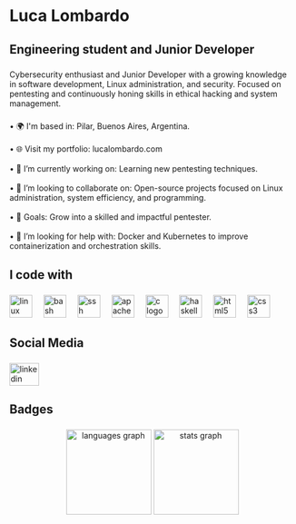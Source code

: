 <h1 align="left">Luca Lombardo</h1>

###

<h2 align="left">Engineering student and Junior Developer</h2>

###

<p align="left">Cybersecurity enthusiast and Junior Developer with a growing knowledge in software development, Linux administration, and security. Focused on pentesting and continuously honing skills in ethical hacking and system management.</p>

###

<p align="left">• 🌍 I'm based in: Pilar, Buenos Aires, Argentina.<br><br>• 🌐 Visit my portfolio: lucalombardo.com<br><br>• 🔭 I’m currently working on: Learning new pentesting techniques.<br><br>• 👯 I’m looking to collaborate on: Open-source projects focused on Linux administration, system efficiency, and programming.<br><br>• 🎯 Goals: Grow into a skilled and impactful pentester.<br><br>• 🤝 I’m looking for help with: Docker and Kubernetes to improve containerization and orchestration skills.</p>

###

<h2 align="left">I code with</h2>

###

<div align="left">
  <img src="https://skillicons.dev/icons?i=linux" height="40" alt="linux logo"  />
  <img width="12" />
  <img src="https://cdn.jsdelivr.net/gh/devicons/devicon/icons/bash/bash-original.svg" height="40" alt="bash logo"  />
  <img width="12" />
  <img src="https://cdn.jsdelivr.net/gh/devicons/devicon/icons/ssh/ssh-original.svg" height="40" alt="ssh logo"  />
  <img width="12" />
  <img src="https://cdn.jsdelivr.net/gh/devicons/devicon/icons/apache/apache-original.svg" height="40" alt="apache logo"  />
  <img width="12" />
  <img src="https://skillicons.dev/icons?i=c" height="40" alt="c logo"  />
  <img width="12" />
  <img src="https://skillicons.dev/icons?i=haskell" height="40" alt="haskell logo"  />
  <img width="12" />
  <img src="https://skillicons.dev/icons?i=html" height="40" alt="html5 logo"  />
  <img width="12" />
  <img src="https://skillicons.dev/icons?i=css" height="40" alt="css3 logo"  />
</div>

###

<h2 align="left">Social Media</h2>

###

<div align="left">
  <a href="www.linkedin.com/in/luca-santiago-lombardo-038a97353/" target="_blank">
    <img src="https://raw.githubusercontent.com/maurodesouza/profile-readme-generator/master/src/assets/icons/social/linkedin/default.svg" width="52" height="40" alt="linkedin logo"  />
  </a>
</div>

###

<h2 align="left">Badges</h2>

###

<div align="center">
  <img src="https://github-readme-stats.vercel.app/api/top-langs?username=Lucacux&locale=en&hide_title=false&layout=compact&card_width=320&langs_count=5&theme=github_dark&hide_border=false&order=2" height="150" alt="languages graph"  />
  <img src="https://github-readme-stats.vercel.app/api?username=Lucacux&hide_title=false&hide_rank=false&show_icons=true&include_all_commits=true&count_private=true&disable_animations=false&theme=github_dark&locale=en&hide_border=false&order=1" height="150" alt="stats graph"  />
</div>

###
